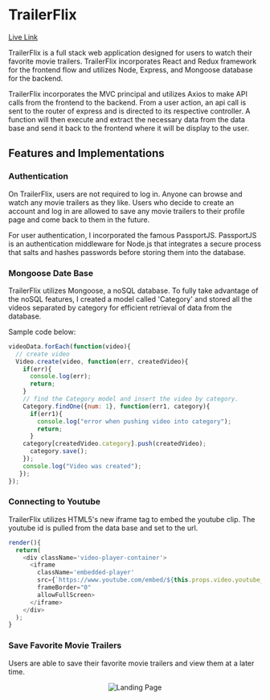 # TrailerFlix

[Live Link](https://trailerflix.herokuapp.com/)

TrailerFlix is a full stack web application designed for users to watch their favorite movie trailers. TrailerFlix incorporates React and Redux framework for the frontend flow and utilizes Node, Express, and Mongoose database for the backend.

TrailerFlix incorporates the MVC principal and utilizes Axios to make API calls from the frontend to the backend. From a user action, an api call is sent to the router of express and is directed to its respective controller. A function will then execute and extract the necessary data from the data base and send it back to the frontend where it will be display to the user.

## Features and Implementations

### Authentication

On TrailerFlix, users are not required to log in. Anyone can browse and watch any movie trailers as they like. Users who decide to create an account and log in are allowed to save any movie trailers to their profile page and come back to them in the future.

For user authentication, I incorporated the famous PassportJS. PassportJS is an authentication middleware for Node.js that integrates a secure process that salts and hashes passwords before storing them into the database.   

### Mongoose Date Base

TrailerFlix utilizes Mongoose, a noSQL database. To fully take advantage of the noSQL features, I created a model called 'Category' and stored all the videos separated by category for efficient retrieval of data from the database.

Sample code below:

```javascript
videoData.forEach(function(video){
  // create video
  Video.create(video, function(err, createdVideo){
    if(err){
      console.log(err);
      return;
    }
    // find the Category model and insert the video by category.
    Category.findOne({num: 1}, function(err1, category){
      if(err1){
        console.log("error when pushing video into category");
        return;
      }
    category[createdVideo.category].push(createdVideo);
      category.save();
    });
    console.log("Video was created");
   });
});
```

### Connecting to Youtube

TrailerFlix utilizes HTML5's new iframe tag to embed the youtube clip. The youtube id is pulled from the data base and set to the url.

```javascript
render(){
  return(
    <div className='video-player-container'>
      <iframe
        className='embedded-player'
        src={`https://www.youtube.com/embed/${this.props.video.youtube_id}?autoplay=1&modestbranding=1&showinfo=0&iv_load_policy=3`}
        frameBorder="0"
        allowFullScreen>
      </iframe>
    </div>
  );
}
```

### Save Favorite Movie Trailers

Users are able to save their favorite movie trailers and view them at a later time.

<p align="center">
    <img src="https://media.giphy.com/media/zRRtPaFEoefHa/giphy.gif" alt="Landing Page" />
</p>
<!-- http://gph.is/2tFslS9 -->
